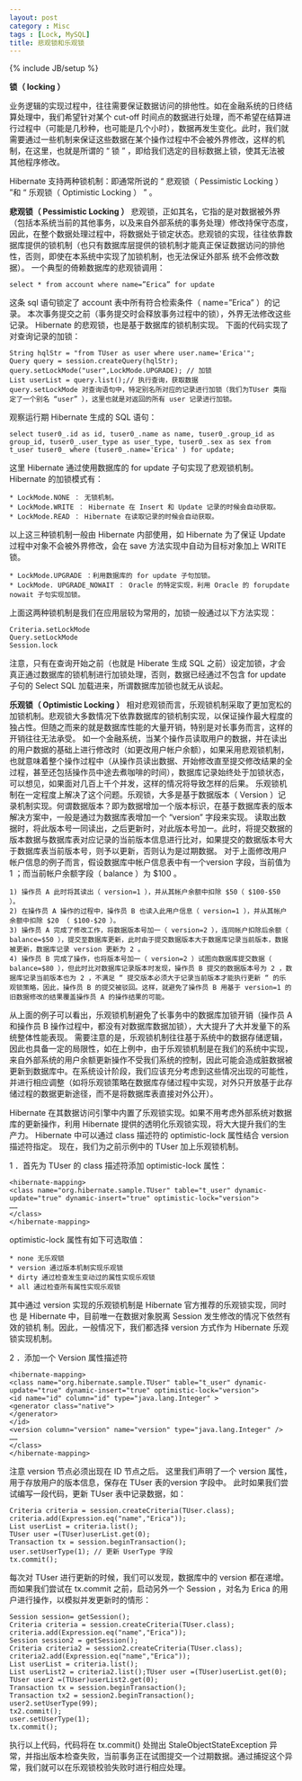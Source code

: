 ```yaml
---
layout: post
category : Misc
tags : [Lock, MySQL]
title: 悲观锁和乐观锁
---
```

{% include JB/setup %}

**锁（ locking ）**

业务逻辑的实现过程中，往往需要保证数据访问的排他性。如在金融系统的日终结算处理中，我们希望针对某个 cut-off 时间点的数据进行处理，而不希望在结算进行过程中（可能是几秒种，也可能是几个小时），数据再发生变化。此时，我们就需要通过一些机制来保证这些数据在某个操作过程中不会被外界修改，这样的机制，在这里，也就是所谓的 “ 锁 ” ，即给我们选定的目标数据上锁，使其无法被其他程序修改。

Hibernate 支持两种锁机制：即通常所说的 “ 悲观锁（ Pessimistic Locking ） ”和 “ 乐观锁（ Optimistic Locking ） ” 。

**悲观锁（ Pessimistic Locking ）**
悲观锁，正如其名，它指的是对数据被外界（包括本系统当前的其他事务，以及来自外部系统的事务处理）修改持保守态度，因此，在整个数据处理过程中，将数据处于锁定状态。悲观锁的实现，往往依靠数据库提供的锁机制（也只有数据库层提供的锁机制才能真正保证数据访问的排他性，否则，即使在本系统中实现了加锁机制，也无法保证外部系
统不会修改数据）。
一个典型的倚赖数据库的悲观锁调用：

    select * from account where name=”Erica” for update

这条 sql 语句锁定了 account 表中所有符合检索条件（ name=”Erica” ）的记录。
本次事务提交之前（事务提交时会释放事务过程中的锁），外界无法修改这些记录。
Hibernate 的悲观锁，也是基于数据库的锁机制实现。
下面的代码实现了对查询记录的加锁：

    String hqlStr = "from TUser as user where user.name='Erica'";
    Query query = session.createQuery(hqlStr);
    query.setLockMode("user",LockMode.UPGRADE); // 加锁
    List userList = query.list();// 执行查询，获取数据
    query.setLockMode 对查询语句中，特定别名所对应的记录进行加锁（我们为TUser 类指定了一个别名 “user” ），这里也就是对返回的所有 user 记录进行加锁。

观察运行期 Hibernate 生成的 SQL 语句：

    select tuser0_.id as id, tuser0_.name as name, tuser0_.group_id as group_id, tuser0_.user_type as user_type, tuser0_.sex as sex from t_user tuser0_ where (tuser0_.name='Erica' ) for update;

这里 Hibernate 通过使用数据库的 for update 子句实现了悲观锁机制。
Hibernate 的加锁模式有：

    * LockMode.NONE ： 无锁机制。
    * LockMode.WRITE ： Hibernate 在 Insert 和 Update 记录的时候会自动获取。
    * LockMode.READ ： Hibernate 在读取记录的时候会自动获取。

以上这三种锁机制一般由 Hibernate 内部使用，如 Hibernate 为了保证 Update过程中对象不会被外界修改，会在 save 方法实现中自动为目标对象加上 WRITE 锁。

    * LockMode.UPGRADE ：利用数据库的 for update 子句加锁。
    * LockMode. UPGRADE_NOWAIT ： Oracle 的特定实现，利用 Oracle 的 forupdate nowait 子句实现加锁。

上面这两种锁机制是我们在应用层较为常用的，加锁一般通过以下方法实现：

    Criteria.setLockMode
    Query.setLockMode
    Session.lock

注意，只有在查询开始之前（也就是 Hiberate 生成 SQL 之前）设定加锁，才会真正通过数据库的锁机制进行加锁处理，否则，数据已经通过不包含 for update子句的 Select SQL 加载进来，所谓数据库加锁也就无从谈起。

**乐观锁（ Optimistic Locking ）**
相对悲观锁而言，乐观锁机制采取了更加宽松的加锁机制。悲观锁大多数情况下依靠数据库的锁机制实现，以保证操作最大程度的独占性。但随之而来的就是数据库性能的大量开销，特别是对长事务而言，这样的开销往往无法承受。
如一个金融系统，当某个操作员读取用户的数据，并在读出的用户数据的基础上进行修改时（如更改用户帐户余额），如果采用悲观锁机制，也就意味着整个操作过程中（从操作员读出数据、开始修改直至提交修改结果的全过程，甚至还包括操作员中途去煮咖啡的时间），数据库记录始终处于加锁状态，可以想见，如果面对几百上千个并发，这样的情况将导致怎样的后果。
乐观锁机制在一定程度上解决了这个问题。乐观锁，大多是基于数据版本（ Version ）记录机制实现。何谓数据版本？即为数据增加一个版本标识，在基于数据库表的版本解决方案中，一般是通过为数据库表增加一个 “version” 字段来实现。
读取出数据时，将此版本号一同读出，之后更新时，对此版本号加一。此时，将提交数据的版本数据与数据库表对应记录的当前版本信息进行比对，如果提交的数据版本号大于数据库表当前版本号，则予以更新，否则认为是过期数据。
对于上面修改用户帐户信息的例子而言，假设数据库中帐户信息表中有一个version 字段，当前值为 1 ；而当前帐户余额字段（ balance ）为 $100 。

    1) 操作员 A 此时将其读出（ version=1 ），并从其帐户余额中扣除 $50（ $100-$50 ）。
    2) 在操作员 A 操作的过程中，操作员 B 也读入此用户信息（ version=1 ），并从其帐户余额中扣除 $20 （ $100-$20 ）。
    3) 操作员 A 完成了修改工作，将数据版本号加一（ version=2 ），连同帐户扣除后余额（ balance=$50 ），提交至数据库更新，此时由于提交数据版本大于数据库记录当前版本，数据被更新，数据库记录 version 更新为 2 。
    4) 操作员 B 完成了操作，也将版本号加一（ version=2 ）试图向数据库提交数据（ balance=$80 ），但此时比对数据库记录版本时发现，操作员 B 提交的数据版本号为 2 ，数据库记录当前版本也为 2 ，不满足 “ 提交版本必须大于记录当前版本才能执行更新 “ 的乐观锁策略，因此，操作员 B 的提交被驳回。这样，就避免了操作员 B 用基于 version=1 的旧数据修改的结果覆盖操作员 A 的操作结果的可能。

从上面的例子可以看出，乐观锁机制避免了长事务中的数据库加锁开销（操作员 A和操作员 B 操作过程中，都没有对数据库数据加锁），大大提升了大并发量下的系统整体性能表现。
需要注意的是，乐观锁机制往往基于系统中的数据存储逻辑，因此也具备一定的局限性，如在上例中，由于乐观锁机制是在我们的系统中实现，来自外部系统的用户余额更新操作不受我们系统的控制，因此可能会造成脏数据被更新到数据库中。在系统设计阶段，我们应该充分考虑到这些情况出现的可能性，并进行相应调整（如将乐观锁策略在数据库存储过程中实现，对外只开放基于此存储过程的数据更新途径，而不是将数据库表直接对外公开）。

Hibernate 在其数据访问引擎中内置了乐观锁实现。如果不用考虑外部系统对数据库的更新操作，利用 Hibernate 提供的透明化乐观锁实现，将大大提升我们的生产力。
Hibernate 中可以通过 class 描述符的 optimistic-lock 属性结合 version描述符指定。
现在，我们为之前示例中的 TUser 加上乐观锁机制。

1 ．首先为 TUser 的 class 描述符添加 optimistic-lock 属性：

    <hibernate-mapping>
    <class name="org.hibernate.sample.TUser" table="t_user" dynamic-update="true" dynamic-insert="true" optimistic-lock="version">
    ……
    </class>
    </hibernate-mapping>

optimistic-lock 属性有如下可选取值：

    * none 无乐观锁
    * version 通过版本机制实现乐观锁
    * dirty 通过检查发生变动过的属性实现乐观锁
    * all 通过检查所有属性实现乐观锁

其中通过 version 实现的乐观锁机制是 Hibernate 官方推荐的乐观锁实现，同时也
是 Hibernate 中，目前唯一在数据对象脱离 Session 发生修改的情况下依然有效的锁机
制。因此，一般情况下，我们都选择 version 方式作为 Hibernate 乐观锁实现机制。

2 ．添加一个 Version 属性描述符

    <hibernate-mapping>
    <class name="org.hibernate.sample.TUser" table="t_user" dynamic-update="true" dynamic-insert="true" optimistic-lock="version">
    <id name="id" column="id" type="java.lang.Integer" >
    <generator class="native">
    </generator>
    </id>
    <version column="version" name="version" type="java.lang.Integer" />
    ……
    </class>
    </hibernate-mapping>

注意 version 节点必须出现在 ID 节点之后。
这里我们声明了一个 version 属性，用于存放用户的版本信息，保存在 TUser 表的version 字段中。
此时如果我们尝试编写一段代码，更新 TUser 表中记录数据，如：

    Criteria criteria = session.createCriteria(TUser.class);
    criteria.add(Expression.eq("name","Erica"));
    List userList = criteria.list();
    TUser user =(TUser)userList.get(0);
    Transaction tx = session.beginTransaction();
    user.setUserType(1); // 更新 UserType 字段
    tx.commit();

每次对 TUser 进行更新的时候，我们可以发现，数据库中的 version 都在递增。
而如果我们尝试在 tx.commit 之前，启动另外一个 Session ，对名为 Erica 的用户进行操作，以模拟并发更新时的情形：

    Session session= getSession();
    Criteria criteria = session.createCriteria(TUser.class);
    criteria.add(Expression.eq("name","Erica"));
    Session session2 = getSession();
    Criteria criteria2 = session2.createCriteria(TUser.class);
    criteria2.add(Expression.eq("name","Erica"));
    List userList = criteria.list();
    List userList2 = criteria2.list();TUser user =(TUser)userList.get(0);
    TUser user2 =(TUser)userList2.get(0);
    Transaction tx = session.beginTransaction();
    Transaction tx2 = session2.beginTransaction();
    user2.setUserType(99);
    tx2.commit();
    user.setUserType(1);
    tx.commit();

执行以上代码，代码将在 tx.commit() 处抛出 StaleObjectStateException 异常，并指出版本检查失败，当前事务正在试图提交一个过期数据。通过捕捉这个异常，我们就可以在乐观锁校验失败时进行相应处理。